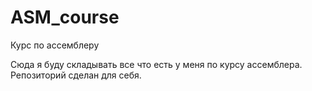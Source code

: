 ASM_course
==========

Курс по ассемблеру

Сюда я буду складывать все что есть у меня по курсу ассемблера. Репозиторий сделан для себя.
